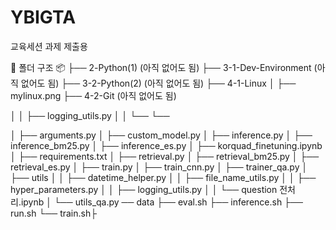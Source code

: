 # YBIGTA
교육세션 과제 제출용

📂 폴더 구조
📦
├── 2-Python(1) (아직 없어도 됨)
├── 3-1-Dev-Environment (아직 없어도 됨)
├── 3-2-Python(2) (아직 없어도 됨)
├── 4-1-Linux
│   ├── mylinux.png
├── 4-2-Git (아직 없어도 됨)

│   │   ├── logging_utils.py
│   │   └──
└──




│   ├── arguments.py
│   ├── custom_model.py
│   ├── inference.py
│   ├── inference_bm25.py
│   ├── inference_es.py
│   ├── korquad_finetuning.ipynb
│   ├── requirements.txt
│   ├── retrieval.py
│   ├── retrieval_bm25.py
│   ├── retrieval_es.py
│   ├── train.py
│   ├── train_cnn.py
│   ├── trainer_qa.py
│   ├── utils
│   │   ├── datetime_helper.py
│   │   ├── file_name_utils.py
│   │   ├── hyper_parameters.py
│   │   ├── logging_utils.py
│   │   └── question 전처리.ipynb
│   └── utils_qa.py
── data
├── eval.sh
├── inference.sh
├── run.sh
└── train.sh├
